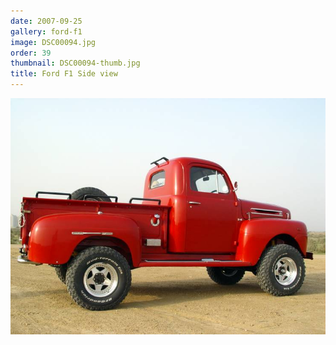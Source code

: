 ```yaml
---
date: 2007-09-25
gallery: ford-f1
image: DSC00094.jpg
order: 39
thumbnail: DSC00094-thumb.jpg
title: Ford F1 Side view
---
```


![Ford F1 Side view](./DSC00094.jpg)